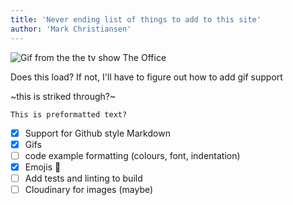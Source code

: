 ```yaml
---
title: 'Never ending list of things to add to this site'
author: 'Mark Christiansen'
---
```


![Gif from the the tv show The Office](https://media.giphy.com/media/okGKWbJdKHjQwNXDRh/giphy.gif)

Does this load? If not, I'll have to figure out how to add gif support

~this is striked through?~


```
This is preformatted text?
```

- [x] Support for Github style Markdown 
- [x] Gifs
- [ ] code example formatting (colours, font, indentation)
- [x] Emojis 🥳
- [ ] Add tests and linting to build
- [ ] Cloudinary for images (maybe)